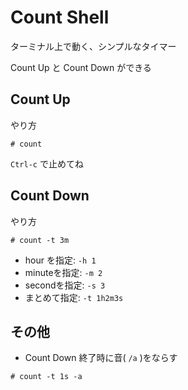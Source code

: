 # Count Shell
ターミナル上で動く、シンプルなタイマー

Count Up と Count Down ができる


## Count Up
やり方
```
# count
```
`Ctrl-c` で止めてね


## Count Down
やり方
```
# count -t 3m
```
* hour  を指定:  `-h 1 ` 
* minuteを指定:  `-m 2 ` 
* secondを指定:  `-s 3 `
* まとめて指定:  `-t 1h2m3s`


## その他
* Count Down 終了時に音( `/a` )をならす
```
# count -t 1s -a
```
